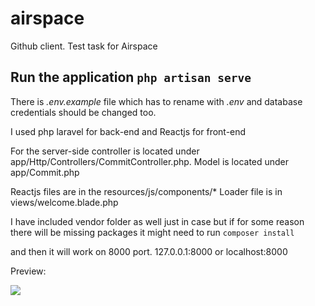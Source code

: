# airspace
Github client. Test task for Airspace


## Run the application `php artisan serve`

There is *.env.example* file which has to rename with *.env* and database credentials should be changed too.

I used php laravel for back-end and Reactjs for front-end

For the server-side controller is located under  app/Http/Controllers/CommitController.php. Model is located under app/Commit.php

Reactjs files are in the resources/js/components/* 
Loader file is in views/welcome.blade.php

I have included vendor folder as well just in case but if for some reason there will be missing packages it might need to run `composer install`

and then it will work on 8000 port. 127.0.0.1:8000 or localhost:8000


Preview: 

<img src="http://www.picz.ge/img/s1/1910/14/5/5f8a17c8abae.jpg">
